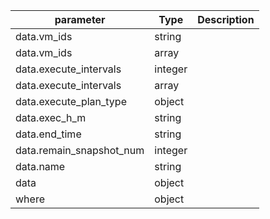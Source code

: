 | parameter | Type | Description |
| ----------- | ----------- |----------- |
| data.vm_ids  |  string  |    |
| data.vm_ids  |  array  |    |
| data.execute_intervals  |  integer  |    |
| data.execute_intervals  |  array  |    |
| data.execute_plan_type  |  object  |    |
| data.exec_h_m  |  string  |    |
| data.end_time  |  string  |    |
| data.remain_snapshot_num  |  integer  |    |
| data.name  |  string  |    |
| data  |  object  |    |
| where  |  object  |    |